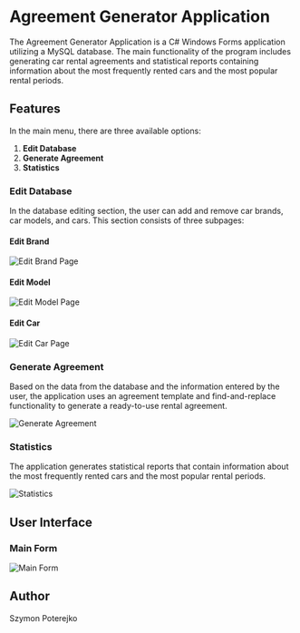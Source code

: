 # Agreement Generator Application

The Agreement Generator Application is a C# Windows Forms application utilizing a MySQL database. The main functionality of the program includes generating car rental agreements and statistical reports containing information about the most frequently rented cars and the most popular rental periods.

## Features

In the main menu, there are three available options:
1. **Edit Database**
2. **Generate Agreement**
3. **Statistics**

### Edit Database

In the database editing section, the user can add and remove car brands, car models, and cars. This section consists of three subpages:

#### Edit Brand

![Edit Brand Page](https://github.com/szymonpoterejkoinfe2/RentCarAgreementGenerator/assets/115418017/0f457bb0-2110-491a-8abd-f54f8cf9af3e)

#### Edit Model

![Edit Model Page](https://github.com/szymonpoterejkoinfe2/RentCarAgreementGenerator/assets/115418017/ae72ced3-70ca-4f3b-87af-e887005bd1f2)

#### Edit Car

![Edit Car Page](https://github.com/szymonpoterejkoinfe2/RentCarAgreementGenerator/assets/115418017/453b4889-023b-4e7e-873b-a34838a2c1e3)

### Generate Agreement

Based on the data from the database and the information entered by the user, the application uses an agreement template and find-and-replace functionality to generate a ready-to-use rental agreement.

![Generate Agreement](https://github.com/szymonpoterejkoinfe2/RentCarAgreementGenerator/assets/115418017/993d7b0d-9e87-4d85-ad64-1cc87d4cb4ae)

### Statistics

The application generates statistical reports that contain information about the most frequently rented cars and the most popular rental periods.

![Statistics](https://github.com/szymonpoterejkoinfe2/RentCarAgreementGenerator/assets/115418017/3ab67958-bcf1-4c4d-9f39-2c62145009e7)

## User Interface

### Main Form

![Main Form](https://github.com/szymonpoterejkoinfe2/RentCarAgreementGenerator/assets/115418017/9d63d7c4-7a8a-4c0e-bf29-9cab7272a01e)

## Author

Szymon Poterejko
